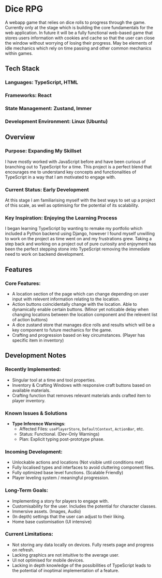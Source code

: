 # Dice RPG
A webapp game that relies on dice rolls to progress through the game. Currently only at the stage which is building the core fundamentals for the web application. In future it will be a fully functional web-based game that stores users information with cookies and cache so that the user can close the window without worrying of losing their progress. May be elements of idle mechanics which rely on time passing and other common mechanics within games.

## Tech Stack
### Languages: TypeScript, HTML
### Frameworks: React
### State Management: Zustand, Immer
### Development Environment: Linux (Ubuntu)

## Overview
### Purpose: Expanding My Skillset
I have mostly worked with JavaScript before and have been curious of branching out to TypeScript for a time. This project is a perfect blend that encourages me to understand key concepts and functionalities of TypeScript in a way that I am motivated to engage with.
### Current Status: Early Development
At this stage I am familiarising myself with the best ways to set up a project of this scale, as well as optimising for the potential of its scalability.
### Key Inspiration: Enjoying the Learning Process
I began learning TypeScript by wanting to remake my portfolio which included a Python backend using Django, however I found myself unwilling to work on the project as time went on and my frustrations grew. Taking a step back and working on a project out of pure curiosity and enjoyment has been the perfect stepping stone into TypeScript removing the immediate need to work on backend development.

## Features
### Core Features: 
- A location section of the page which can change depending on user input with relevent information relating to the location. 
- Action buttons coincidentally change with the location. Able to dynamically enable certain buttons. (Minor yet noticable delay when changing locations between the location component and the relevent list of action buttons)
- A dice zustand store that manages dice rolls and results which will be a key component to future mechanics for the game.
- Crafting and progression based on key circumstances. (Player has specific item in inventory)


## Development Notes
### Recently Implemented:
- Singular tool at a time and tool properties.
- Inventory & Crafting Windows with responsive craft buttons based on available materials.
- Crafting function that removes relevant materials ands crafted item to player inventory.

### Known Issues & Solutions
- **Type Inference Warnings**: 
  - Affected Files: `usePlayerStore`, `DefaultContext`, `ActionBar`, etc.
  - Status: Functional. (Dev-Only Warnings)
  - Plan: Explicit typing post-prototype phase.

### Incoming Development:
- Unlockable actions and locations (Not visible until conditions met)
- Fully localised types and interfaces to avoid cluttering component files.
- Fully optimized base level functions. (Scalable Friendly)
- Player leveling system / meaningful progression.

### Long-Term Goals:
- Implementing a story for players to engage with.
- Customisability for the user. Includes the potential for character classes.
- Immersive assets. (Images, Audio)
- (In depth) settings that the user can adjust to their liking.
- Home base customisation (UI intensive)

### Current Limitations:
- Not storing any data locally on devices. Fully resets page and progress on refresh.
- Lacking graphics are not intuitive to the average user.
- UI not optimised for mobile devices.
- Lacking in depth knowledge of the possibilities of TypeScript leads to the potential of inoptimal implementation of a feature.

<!-- ## Licence -->
